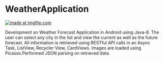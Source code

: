 # WeatherApplication

<a href="https://imgflip.com/gif/3ifuab"><img src="https://i.imgflip.com/3ifuab.gif" title="made at imgflip.com"/></a>

Development an Weather Forecast Application in Android using Java-8. The user can select any city in the list and view the current as well as the future forecast. 
All information is retrieved using RESTful API calls in an Async Task, ListView, Recycler View, CardViews. Images are loaded using Picasso.Performed JSON parsing on retrieved data.
